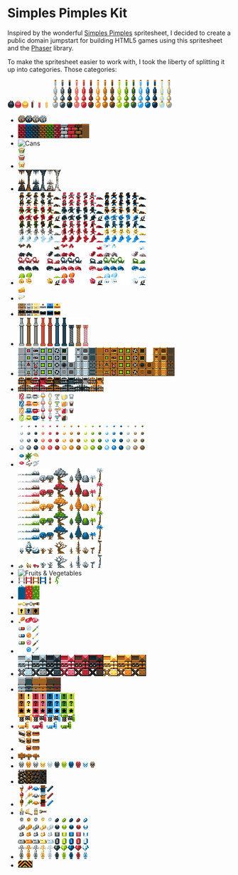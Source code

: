 Simples Pimples Kit
===================

Inspired by the wonderful [Simples Pimples](http://opengameart.org/content/simple-broad-purpose-tileset) spritesheet, I decided to create a public domain jumpstart for building HTML5 games using this spritesheet and the [Phaser](http://phaser.io) library.

To make the spritesheet easier to work with, I took the liberty of splitting it up into categories. Those categories:

![Bombs](images/bombs.png)
![Bottles](images/bottles.png)
* ![Boulders](images/boulders.png)
* ![Bricks](images/bricks.png)
* ![Cans](images/cans.pngs)
* ![Cartons](images/cartons.png)
* ![Caves](images/caves.png)
* ![Characters](images/characters.png)
* ![Cheese](images/cheese.png)
* ![Chests](images/chests.png)
* ![Columns](images/columns.png)
* ![Control Panels](images/control-panels.png)
* ![Doors](images/doors.png)
* ![Drinks](images/drinks.png)
* ![Drops](images/drops.png)
* ![Drugs](images/drugs.png)
* ![Foliage](images/foliage.png)
* ![Fruits & Vegetables](images/fruits-n-vegetables.png)
* ![Ladders](images/ladders.png)
* ![Lakes](images/lakes.png)
* ![Lock & Keys](images/lock-n-keys.png)
* ![Meat](images/meat.png)
* ![Meds](images/meds.png)
* ![Metal Blocks](images/metal-blocks.png)
* ![Pavers](images/pavers.png)
* ![Pinball](images/pinball.png)
* ![Sandwiches](images/sandwiches.png)
* ![Sign Posts](images/sign-posts.png)
* ![Skulls](images/skulls.png)
* ![Stones](images/stones.png)
* ![Sweets](images/sweets.png)
* ![Torches](images/torches.png)
* ![Treasure](images/treasure.png)
* ![Warning Blocks](images/warning-blocks.png)
